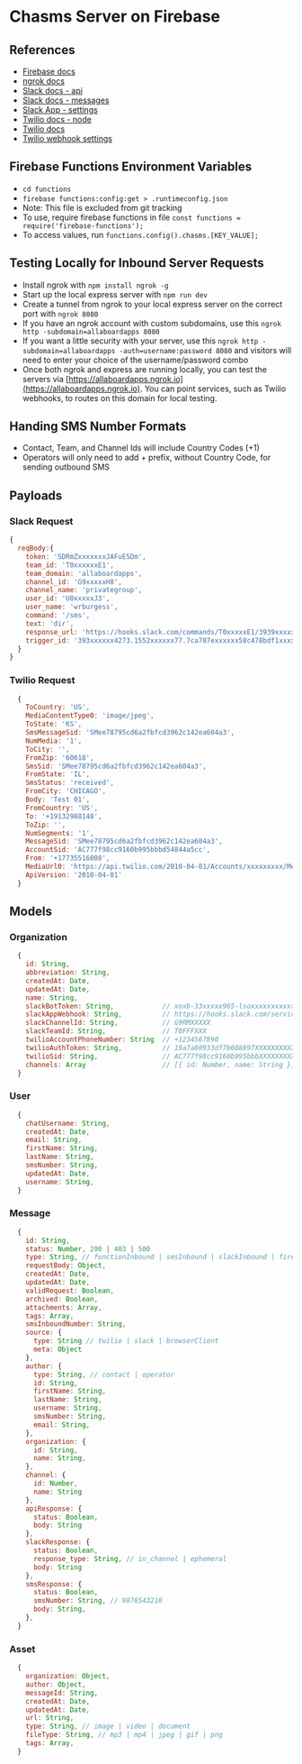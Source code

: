 # Chasms Server on Firebase

## References

- [Firebase docs](https://firebase.google.com/docs/)
- [ngrok docs](https://ngrok.com/docs)
- [Slack docs - api](https://api.slack.com/)
- [Slack docs - messages](https://api.slack.com/docs/messages)
- [Slack App - settings](https://api.slack.com/apps/A9S81RSSK)
- [Twilio docs - node](https://www.twilio.com/docs/libraries/node)
- [Twilio docs](https://www.twilio.com/docs/)
- [Twilio webhook settings](https://www.twilio.com/console/phone-numbers/PN9cdcec8e5706875057b9443833671a3d)

## Firebase Functions Environment Variables

- `cd functions`
- `firebase functions:config:get > .runtimeconfig.json`
- Note: This file is excluded from git tracking
- To use, require firebase functions in file `const functions = require('firebase-functions');`
- To access values, run `functions.config().chasms.[KEY_VALUE];`

## Testing Locally for Inbound Server Requests

- Install ngrok with `npm install ngrok -g`
- Start up the local express server with `npm run dev`
- Create a tunnel from ngrok to your local express server on the correct port with `ngrok 8080`
- If you have an ngrok account with custom subdomains, use this `ngrok http -subdomain=allaboardapps 8080`
- If you want a little security with your server, use this `ngrok http -subdomain=allaboardapps -auth=username:password 8080` and visitors will need to enter your choice of the username/password combo
- Once both ngrok and express are running locally, you can test the servers via [https://allaboardapps.ngrok.io](https://allaboardapps.ngrok.io). You can point services, such as Twilio webhooks, to routes on this domain for local testing.

## Handing SMS Number Formats

- Contact, Team, and Channel Ids will include Country Codes (+1)
- Operators will only need to add + prefix, without Country Code, for sending outbound SMS

## Payloads

### Slack Request

```js
{
  reqBody:{
    token: 'SDRmZxxxxxxxJAFuE5Dm',
    team_id: 'T0xxxxxxE1',
    team_domain: 'allaboardapps',
    channel_id: 'G9xxxxxH8',
    channel_name: 'privategroup',
    user_id: 'U0xxxxxJ3',
    user_name: 'wrburgess',
    command: '/sms',
    text: 'dir',
    response_url: 'https://hooks.slack.com/commands/T0xxxxxE1/3939xxxxxxx24/5sxxxxxxxxxxxj0FEeGjs',
    trigger_id: '393xxxxxx4273.1552xxxxxx77.7ca707exxxxxx58c478bdf1xxxxx86'
  }
}
```

### Twilio Request

```js
  {
    ToCountry: 'US',
    MediaContentType0: 'image/jpeg',
    ToState: 'KS',
    SmsMessageSid: 'SMee78795cd6a2fbfcd3962c142ea604a3',
    NumMedia: '1',
    ToCity: '',
    FromZip: '60618',
    SmsSid: 'SMee78795cd6a2fbfcd3962c142ea604a3',
    FromState: 'IL',
    SmsStatus: 'received',
    FromCity: 'CHICAGO',
    Body: 'Test 01',
    FromCountry: 'US',
    To: '+19132988148',
    ToZip: '',
    NumSegments: '1',
    MessageSid: 'SMee78795cd6a2fbfcd3962c142ea604a3',
    AccountSid: 'AC777f98cc9160b995bbbd54844a5cc',
    From: '+17735516808',
    MediaUrl0: 'https://api.twilio.com/2010-04-01/Accounts/xxxxxxxxx/Messages/xxxxxxxxx/Media/xxxxxxxxx',
    ApiVersion: '2010-04-01'
  }
```

## Models

### Organization

```js
  {
    id: String,
    abbreviation: String,
    createdAt: Date,
    updatedAt: Date,
    name: String,
    slackBotToken: String,            // xoxb-33xxxxx965-lsoxxxxxxxxxxxxxxxxxbGTJl
    slackAppWebhook: String,          // https://hooks.slack.com/services/T0FFFXXX/B8MME748Y/S3TcLI2HXXXXXXXXXXXXXXX
    slackChannelId: String,           // G9RMXXXXX
    slackTeamId: String,              // T0FFFXXX
    twilioAccountPhoneNumber: String  // +1234567890
    twilioAuthToken: String,          // 19a7a80933df7b088897XXXXXXXXXXXXX
    twilioSid: String,                // AC777f98cc9160b995bbbXXXXXXXXXXXXXX
    channels: Array                   // [{ id: Number, name: String }]
  }
```

### User

```js
  {
    chatUsername: String,
    createdAt: Date,
    email: String,
    firstName: String,
    lastName: String,
    smsNumber: String,
    updatedAt: Date,
    username: String,
  }
```

### Message

```js
  {
    id: String,
    status: Number, 200 | 403 | 500
    type: String, // functionInbound | smsInbound | slackInbound | firestoreInbound
    requestBody: Object,
    createdAt: Date,
    updatedAt: Date,
    validRequest: Boolean,
    archived: Boolean,
    attachments: Array,
    tags: Array,
    smsInboundNumber: String,
    source: {
      type: String // twilio | slack | browserClient
      meta: Object
    },
    author: {
      type: String, // contact | operator
      id: String,
      firstName: String,
      lastName: String,
      username: String,
      smsNumber: String,
      email: String,
    },
    organization: {
      id: String,
      name: String,
    },
    channel: {
      id: Number,
      name: String
    },
    apiResponse: {
      status: Boolean,
      body: String
    },
    slackResponse: {
      status: Boolean,
      response_type: String, // in_channel | ephemeral
      body: String
    },
    smsResponse: {
      status: Boolean,
      smsNumber: String, // 9876543210
      body: String,
    },
  }
```

### Asset

```js
  {
    organization: Object,
    author: Object,
    messageId: String,
    createdAt: Date,
    updatedAt: Date,
    url: String,
    type: String, // image | video | document
    fileType: String, // mp3 | mp4 | jpeg | gif | png
    tags: Array,
  }
```
